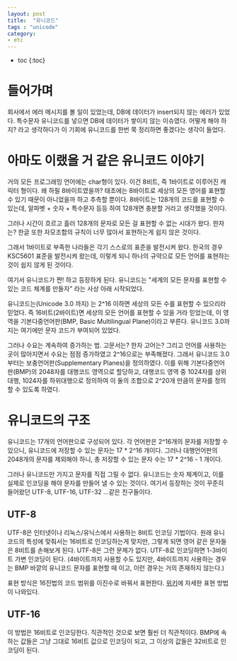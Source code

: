 ```yaml
---
layout: post
title:  "유니코드"
tags : "unicode"
category:
- etc
---
```


* toc
{:toc}

# 들어가며
회사에서 에러 메시지를 볼 일이 있었는데, DB에 데이터가 insert되지 않는 에러가 있었다. 특수문자 유니코드를 넣으면 DB에 데이터가 쌓이지 않는 이슈였다. 어떻게 해야 하지? 라고 생각하다가 이 기회에 유니코드를 한번 쭉 정리하면 좋겠다는 생각이 들었다.

# 아마도 이랬을 거 같은 유니코드 이야기
거의 모든 프로그래밍 언어에는 char형이 있다. 이건 8비트, 즉 1바이트로 이루어진 캐릭터 형이다. 왜 하필 8바이트였을까? 태초에는 8바이트로 세상의 모든 영어를 표현할 수 있기 때문이 아니었을까 하고 추측할 뿐이다. 8바이트는 128개의 코드를 표현할 수 있는데, 알파벳 + 숫자 + 특수문자 등등 하여 128개면 충분할 거라고 생각했을 것이다.

그러나 시간이 흐르고 흘러 128개의 문자로 모든 걸 표현할 수 없는 시대가 왔다. 한자는? 한글 또한 자모조합의 규칙이 너무 많아서 표현하는게 쉽지 않은 것이다.

그래서 1바이트로 부족한 나라들은 각기 스스로의 표준을 발전시켜 왔다. 한국의 경우 KSC5601 표준을 발전시켜 왔는데, 이렇게 되니 하나의 규약으로 모든 언어를 표현하는 것이 쉽지 않게 된 것이다.

여기서 유니코드가 짠! 하고 등장하게 된다. 유니코드는 "세계의 모든 문자를 표현할 수 있는 코드 체계를 만들자" 라는 사상 아래 시작되었다.

유니코드는(Unicode 3.0 까지) 는 2^16 이하면 세상의 모든 수를 표현할 수 있으리라 믿었다. 즉 16비트(2바이트)면 세상의 모든 언어를 표현할 수 있을 거라 믿었는데, 이 영역을 기본다중언어판(BMP, Basic Multilingual Plane)이라고 부른다. 유니코드 3.0까지는 여기에만 문자 코드가 부여되어 있었다.

그러나 수요는 계속하여 증가하는 법. 고문서는? 한자 고어는? 그리고 언어를 사용하는 곳이 많아지면서 수요는 점점 증가하였고 2^16으로는 부족해졌다. 그래서 유니코드 3.0부터는 보충언어판(Supplementary Planes)을 정의하였다. 이를 위해 기본다중언어판(BMP)의 2048자를 대행코드 영역으로 할당하고, 대행코드 영역 중 1024자를 상위대행, 1024자를 하위대행으로 정의하여 이 둘의 조합으로 2^20개 만큼의 문자를 정의할 수 있도록 하였다.

# 유니코드의 구조
유니코드는 17개의 언어판으로 구성되어 있다. 각 언어판은 2^16개의 문자를 저장할 수 있으니, 유니코드에 저장할 수 있는 문자는 17 * 2^16 개이다. 그러나 대행언어판의 2048개의 문자를 제외해야 하니, 총 저장할 수 있는 문자 수는 17 * 2^16 - 1 개이다.

그러나 유니코드만 가지고 문자를 직접 그릴 수 없다. 유니코드는 숫자 체계이고, 이를 실제로 인코딩을 해야 문자를 만들어 낼 수 있는 것이다. 여기서 등장하는 것이 꾸준히 들어왔던 UTF-8, UTF-16, UTF-32 ...같은 친구들이다.

## UTF-8
UTF-8은 인터넷이나 리눅스/유닉스에서 사용하는 8비트 인코딩 기법이다. 원래 유니코드의 특성에 맞춰서는 16비트로 인코딩하는게 맞지만, 그렇게 되면 영어 같은 문자들은 8비트를 손해보게 된다. UTF-8은 그런 문제가 없다. UTF-8로 인코딩하면 1-3바이트 가변 인코딩이 된다. (4바이트까지 사용할 수도 있지만, 4바이트까지 사용하는 경우는 BMP 바깥의 유니코드 문자를 표현할 때 이고, 이런 경우는 거의 존재하지 않는다.)

표현 방식은 16진법의 코드 범위를 이진수로 바꿔서 표현한다. [위키](https://ko.wikipedia.org/wiki/UTF-8)에 자세한 표현 방법이 나와있다.

## UTF-16
이 방법은 16비트로 인코딩한다. 직관적인 것으로 보면 훨씬 더 직관적이다. BMP에 속하는 값들은 그냥 그대로 16비트 값으로 인코딩이 되고, 그 이상의 값들은 32비트로 인코딩이 된다.
